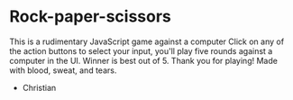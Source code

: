 # Rock-paper-scissors
This is a rudimentary JavaScript game against a computer
Click on any of the action buttons to select your input, 
you'll play five rounds against a computer in the UI.
Winner is best out of 5.
Thank you for playing! Made with blood, sweat, and tears.
- Christian